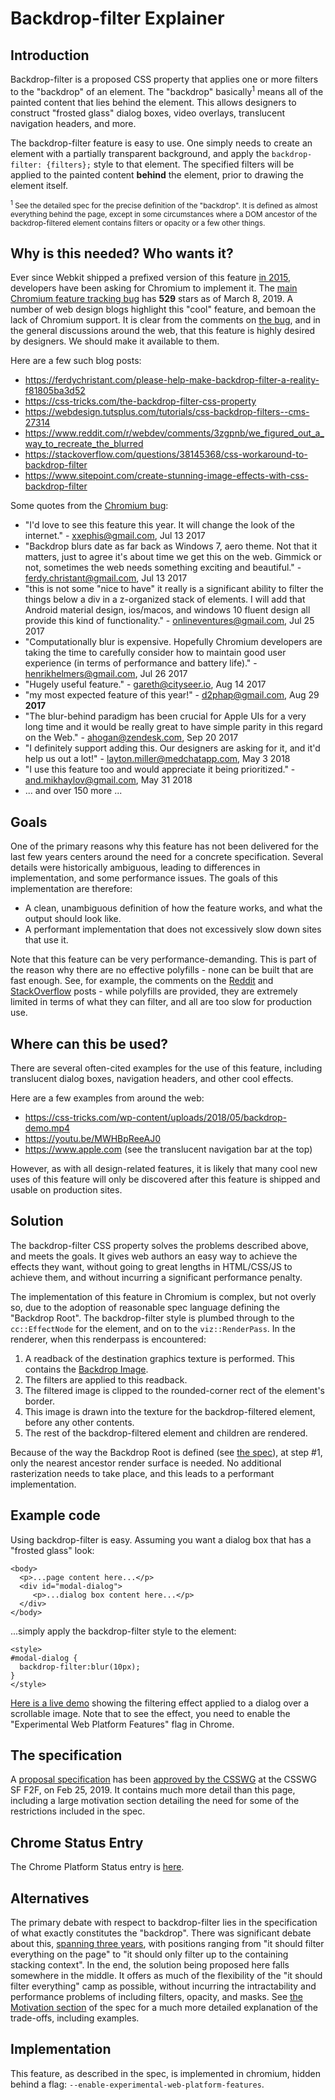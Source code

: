 # Backdrop-filter Explainer

## Introduction
Backdrop-filter is a proposed CSS property that applies one or more filters to the "backdrop" of an element. The "backdrop" basically<sup>1</sup> means all of the painted content that lies behind the element. This allows designers to construct "frosted glass" dialog boxes, video overlays, translucent navigation headers, and more.

The backdrop-filter feature is easy to use. One simply needs to create an element with a partially transparent background, and apply the `backdrop-filter: {filters};` style to that element. The specified filters will be applied to the painted content **behind** the element, prior to drawing the element itself.

<sub><sup>1</sup> See the detailed spec for the precise definition of the "backdrop". It is defined as almost everything behind the page, except in some circumstances where a DOM ancestor of the backdrop-filtered element contains filters or opacity or a few other things.</sub>

## Why is this needed? Who wants it?
Ever since Webkit shipped a prefixed version of this feature [in 2015](https://webkit.org/blog/3632/introducing-backdrop-filters), developers have been asking for Chromium to implement it. The [main Chromium feature tracking bug](https://crbug.com/497522) has **529** stars as of March 8, 2019. A number of web design blogs highlight this "cool" feature, and bemoan the lack of Chromium support. It is clear from the comments on [the bug](https://crbug.com/497522), and in the general discussions around the web, that this feature is highly desired by designers. We should make it available to them.

Here are a few such blog posts:
* https://ferdychristant.com/please-help-make-backdrop-filter-a-reality-f81805ba3d52
* https://css-tricks.com/the-backdrop-filter-css-property
* https://webdesign.tutsplus.com/tutorials/css-backdrop-filters--cms-27314
* https://www.reddit.com/r/webdev/comments/3zgpnb/we_figured_out_a_way_to_recreate_the_blurred
* https://stackoverflow.com/questions/38145368/css-workaround-to-backdrop-filter
* https://www.sitepoint.com/create-stunning-image-effects-with-css-backdrop-filter

Some quotes from the [Chromium bug](https://crbug.com/497522):
* "I'd love to see this feature this year. It will change the look of the internet." - xxephis@gmail.com, Jul 13 2017
* "Backdrop blurs date as far back as Windows 7, aero theme. Not that it matters, just to agree it's about time we get this on the web. Gimmick or not, sometimes the web needs something exciting and beautiful." - ferdy.christant@gmail.com, Jul 13 2017
* "this is not some "nice to have" it really is a significant ability to filter the things below a div in a z-organized stack of elements. I will add that Android material design, ios/macos, and windows 10 fluent design all provide this kind of functionality." - onlineventures@gmail.com, Jul 25 2017
* "Computationally blur is expensive. Hopefully Chromium developers are taking the time to carefully consider how to maintain good user experience (in terms of performance and battery life)." - henrikhelmers@gmail.com, Jul 26 2017
* "Hugely useful feature." - gareth@cityseer.io, Aug 14 2017
* "my most expected feature of this year!" - d2phap@gmail.com, Aug 29 **2017**
* "The blur-behind paradigm has been crucial for Apple UIs for a very long time and it would be really great to have simple parity in this regard on the Web." - ahogan@zendesk.com, Sep 20 2017
* "I definitely support adding this. Our designers are asking for it, and it'd help us out a lot!" - layton.miller@medchatapp.com, May 3 2018
* "I use this feature too and would appreciate it being prioritized." - and.mikhaylov@gmail.com, May 31 2018
* ... and over 150 more ...

## Goals
One of the primary reasons why this feature has not been delivered for the last few years centers around the need for a concrete specification. Several details were historically ambiguous, leading to differences in implementation, and some performance issues. The goals of this implementation are therefore:
* A clean, unambiguous definition of how the feature works, and what the output should look like.
* A performant implementation that does not excessively slow down sites that use it.

Note that this feature can be very performance-demanding. This is part of the reason why there are no effective polyfills - none can be built that are fast enough. See, for example, the comments on the [Reddit](https://www.reddit.com/r/webdev/comments/3zgpnb/we_figured_out_a_way_to_recreate_the_blurred) and [StackOverflow](https://stackoverflow.com/questions/38145368/css-workaround-to-backdrop-filter) posts - while polyfills are provided, they are extremely limited in terms of what they can filter, and all are too slow for production use.

## Where can this be used?
There are several often-cited examples for the use of this feature, including translucent dialog boxes, navigation headers, and other cool effects.

Here are a few examples from around the web:
* https://css-tricks.com/wp-content/uploads/2018/05/backdrop-demo.mp4
* https://youtu.be/MWHBpReeAJ0
* https://www.apple.com (see the translucent navigation bar at the top)

However, as with all design-related features, it is likely that many cool new uses of this feature will only be discovered after this feature is shipped and usable on production sites.

## Solution
The backdrop-filter CSS property solves the problems described above, and meets the goals. It gives web authors an easy way to achieve the effects they want, without going to great lengths in HTML/CSS/JS to achieve them, and without incurring a significant performance penalty.

The implementation of this feature in Chromium is complex, but not overly so, due to the adoption of reasonable spec language defining the "Backdrop Root". The backdrop-filter style is plumbed through to the `cc::EffectNode` for the element, and on to the `viz::RenderPass`. In the renderer, when this renderpass is encountered:

 1. A readback of the destination graphics texture is performed. This contains the [Backdrop Image](https://mfreed7.github.io/fxtf-drafts/filter-effects-2/Overview.html#BackdropRoot).
 2. The filters are applied to this readback.
 3. The filtered image is clipped to the rounded-corner rect of the element's border.
 4. This image is drawn into the texture for the backdrop-filtered element, before any other contents.
 5. The rest of the backdrop-filtered element and children are rendered.

Because of the way the Backdrop Root is defined (see [the spec](https://mfreed7.github.io/fxtf-drafts/filter-effects-2/Overview.html#BackdropRoot)), at step #1, only the nearest ancestor render surface is needed. No additional rasterization needs to take place, and this leads to a performant implementation.

## Example code
Using backdrop-filter is easy. Assuming you want a dialog box that has a "frosted glass" look:
```
<body>
  <p>...page content here...</p>
  <div id="modal-dialog">
     <p>...dialog box content here...</p>
  </div>
</body>
```
...simply apply the backdrop-filter style to the element:
```
<style>
#modal-dialog {
  backdrop-filter:blur(10px);
}
</style>
```

[Here is a live demo](examples/scrollable.html) showing the filtering effect applied to a dialog over a scrollable image. Note that to see the effect, you need to enable the "Experimental Web Platform Features" flag in Chrome.


## The specification
A [proposal specification](https://mfreed7.github.io/fxtf-drafts/filter-effects-2/Overview.html) has been [approved by the CSSWG](https://github.com/w3c/fxtf-drafts/issues/53#issuecomment-467152004) at the CSSWG SF F2F, on Feb 25, 2019. It contains much more detail than this page, including a large motivation section detailing the need for some of the restrictions included in the spec.

## Chrome Status Entry
The Chrome Platform Status entry is [here](https://www.chromestatus.com/features/5679432723333120).

## Alternatives
The primary debate with respect to backdrop-filter lies in the specification of what exactly constitutes the "backdrop". There was significant debate about this, [spanning three years](https://github.com/w3c/fxtf-drafts/issues/53), with positions ranging from "it should filter everything on the page" to "it should only filter up to the containing stacking context". In the end, the solution being proposed here falls somewhere in the middle. It offers as much of the flexibility of the "it should filter everything" camp as possible, without incurring the intractability and performance problems of including filters, opacity, and masks. See [the Motivation section](https://mfreed7.github.io/fxtf-drafts/filter-effects-2/Overview.html#BackdropRootMotivation) of the spec for a much more detailed explanation of the trade-offs, including examples.

## Implementation
This feature, as described in the spec, is implemented in chromium, hidden behind a flag: `--enable-experimental-web-platform-features`. 
